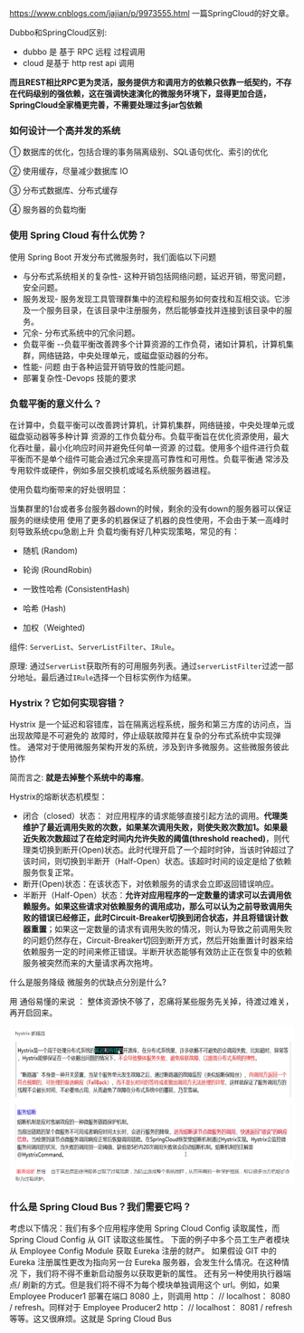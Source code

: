 <https://www.cnblogs.com/jajian/p/9973555.html> 一篇SpringCloud的好文章。

Dubbo和SpringCloud区别:

* dubbo 是 基于 RPC 远程 过程调用 
* cloud 是基于 http  rest api 调用 

**而且REST相比RPC更为灵活，服务提供方和调用方的依赖只依靠一纸契约，不存在代码级别的强依赖，这在强调快速演化的微服务环境下，显得更加合适，SpringCloud全家桶更完善，不需要处理过多jar包依赖** 

###  如何设计一个高并发的系统

① 数据库的优化，包括合理的事务隔离级别、SQL语句优化、索引的优化

② 使用缓存，尽量减少数据库 IO

③ 分布式数据库、分布式缓存

④ 服务器的负载均衡

### 使用 Spring Cloud 有什么优势？

使用 Spring Boot 开发分布式微服务时，我们面临以下问题

* 与分布式系统相关的复杂性- 这种开销包括网络问题，延迟开销，带宽问题，安全问题。
* 服务发现- 服务发现工具管理群集中的流程和服务如何查找和互相交谈。它涉及一个服务目录，在该目录中注册服务，然后能够查找并连接到该目录中的服务。
* 冗余- 分布式系统中的冗余问题。
* 负载平衡 --负载平衡改善跨多个计算资源的工作负荷，诸如计算机，计算机集群，网络链路，中央处理单元，或磁盘驱动器的分布。
* 性能- 问题 由于各种运营开销导致的性能问题。
* 部署复杂性-Devops 技能的要求

### 负载平衡的意义什么？

在计算中，负载平衡可以改善跨计算机，计算机集群，网络链接，中央处理单元或磁盘驱动器等多种计算
资源的工作负载分布。负载平衡旨在优化资源使用，最大化吞吐量，最小化响应时间并避免任何单一资源
的过载。使用多个组件进行负载平衡而不是单个组件可能会通过冗余来提高可靠性和可用性。负载平衡通
常涉及专用软件或硬件，例如多层交换机或域名系统服务器进程。



使用负载均衡带来的好处很明显：

当集群里的1台或者多台服务器down的时候，剩余的没有down的服务器可以保证服务的继续使用
使用了更多的机器保证了机器的良性使用，不会由于某一高峰时刻导致系统cpu急剧上升
负载均衡有好几种实现策略，常见的有：

* 随机 (Random)

* 轮询 (RoundRobin)

* 一致性哈希 (ConsistentHash)

* 哈希 (Hash)

* 加权（Weighted)



组件: `ServerList`、`ServerListFilter`、`IRule`。

原理: 通过`ServerList`获取所有的可用服务列表。通过`serverListFilter`过滤一部分地址。最后通过`IRule`选择一个目标实例作为结果。



### Hystrix？它如何实现容错？

Hystrix 是一个延迟和容错库，旨在隔离远程系统，服务和第三方库的访问点，当出现故障是不可避免的
故障时，停止级联故障并在复杂的分布式系统中实现弹性。
通常对于使用微服务架构开发的系统，涉及到许多微服务。这些微服务彼此协作

简而言之: **就是去掉整个系统中的毒瘤**。

Hystrix的熔断状态机模型：

- 闭合（closed）状态： 对应用程序的请求能够直接引起方法的调用。**代理类维护了最近调用失败的次数，如果某次调用失败，则使失败次数加1。如果最近失败次数超过了在给定时间内允许失败的阈值(threshold reached)**，则代理类切换到断开(Open)状态。此时代理开启了一个超时时钟，当该时钟超过了该时间，则切换到半断开（Half-Open）状态。该超时时间的设定是给了依赖服务恢复正常。
- 断开(Open)状态：在该状态下，对依赖服务的请求会立即返回错误响应。
- 半断开（Half-Open）状态：**允许对应用程序的一定数量的请求可以去调用依赖服务。如果这些请求对依赖服务的调用成功，那么可以认为之前导致调用失败的错误已经修正，此时Circuit-Breaker切换到闭合状态，并且将错误计数器重置**；如果这一定数量的请求有调用失败的情况，则认为导致之前调用失败的问题仍然存在，Circuit-Breaker切回到断开方式，然后开始重置计时器来给依赖服务一定的时间来修正错误。半断开状态能够有效防止正在恢复中的依赖服务被突然而来的大量请求再次拖垮。

 什么是服务降级 微服务的优缺点分別是什么?

 用 通俗易懂的来说  ： 整体资源快不够了，忍痛将某些服务先关掉，待渡过难关，再开启回来。

![1557153899516](assets/1557153899516.png)

### 什么是 Spring Cloud Bus？我们需要它吗？

考虑以下情况：我们有多个应用程序使用 Spring Cloud Config 读取属性，而 Spring Cloud Config 从
GIT 读取这些属性。
下面的例子中多个员工生产者模块从 Employee Config Module 获取 Eureka 注册的财产。
如果假设 GIT 中的 Eureka 注册属性更改为指向另一台 Eureka 服务器，会发生什么情况。在这种情况
下，我们将不得不重新启动服务以获取更新的属性。
还有另一种使用执行器端点/ 刷新的方式。但是我们将不得不为每个模块单独调用这个 url。例如，如果
Employee Producer1 部署在端口 8080 上，则调用 http： // localhost： 8080 / refresh。同样对于
Employee Producer2 http： // localhost： 8081 / refresh 等等。这又很麻烦。这就是 Spring Cloud
Bus
